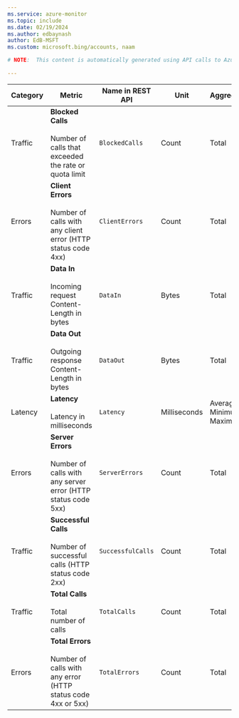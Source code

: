 ```yaml
---
ms.service: azure-monitor
ms.topic: include
ms.date: 02/19/2024
ms.author: edbaynash
author: EdB-MSFT
ms.custom: microsoft.bing/accounts, naam

# NOTE:  This content is automatically generated using API calls to Azure. Any edits made on these files will be overwritten in the next run of the script. 
 
---
```



|Category|Metric|Name in REST API|Unit|Aggregation|Dimensions|Time Grains|DS Export|
|---|---|---|---|---|---|---|---|
|Traffic|**Blocked Calls**<br><br>Number of calls that exceeded the rate or quota limit |`BlockedCalls` |Count |Total |`ApiName`, `ServingRegion`, `StatusCode`|PT1M |Yes|
|Errors|**Client Errors**<br><br>Number of calls with any client error (HTTP status code 4xx) |`ClientErrors` |Count |Total |`ApiName`, `ServingRegion`, `StatusCode`|PT1M |Yes|
|Traffic|**Data In**<br><br>Incoming request Content-Length in bytes |`DataIn` |Bytes |Total |`ApiName`, `ServingRegion`, `StatusCode`|PT1M |Yes|
|Traffic|**Data Out**<br><br>Outgoing response Content-Length in bytes |`DataOut` |Bytes |Total |`ApiName`, `ServingRegion`, `StatusCode`|PT1M |Yes|
|Latency|**Latency**<br><br>Latency in milliseconds |`Latency` |Milliseconds |Average, Minimum, Maximum |`ApiName`, `ServingRegion`, `StatusCode`|PT1M |Yes|
|Errors|**Server Errors**<br><br>Number of calls with any server error (HTTP status code 5xx) |`ServerErrors` |Count |Total |`ApiName`, `ServingRegion`, `StatusCode`|PT1M |Yes|
|Traffic|**Successful Calls**<br><br>Number of successful calls (HTTP status code 2xx) |`SuccessfulCalls` |Count |Total |`ApiName`, `ServingRegion`, `StatusCode`|PT1M |Yes|
|Traffic|**Total Calls**<br><br>Total number of calls |`TotalCalls` |Count |Total |`ApiName`, `ServingRegion`, `StatusCode`|PT1M |Yes|
|Errors|**Total Errors**<br><br>Number of calls with any error (HTTP status code 4xx or 5xx) |`TotalErrors` |Count |Total |`ApiName`, `ServingRegion`, `StatusCode`|PT1M |Yes|